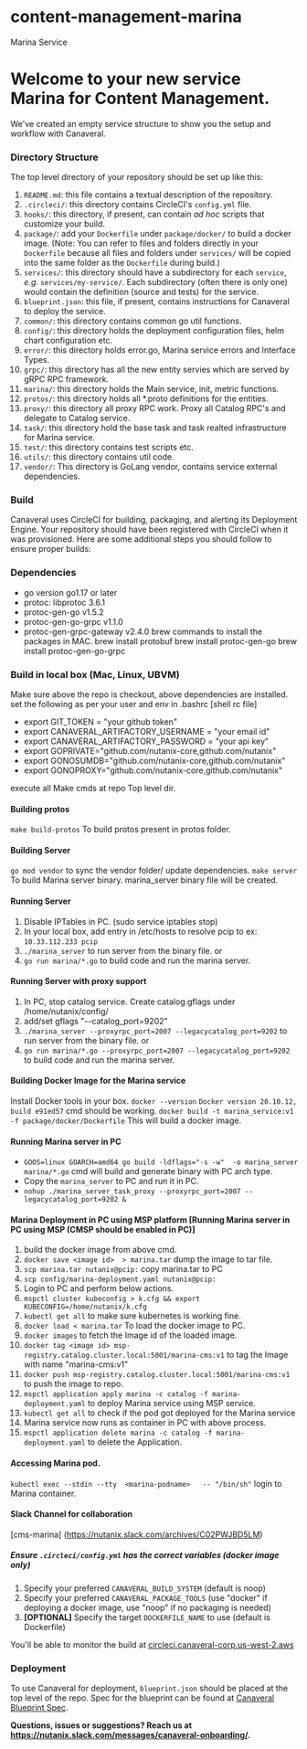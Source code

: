 # content-management-marina
Marina Service

# Welcome to your new service Marina for Content Management.
We've created an empty service structure to show you the setup and workflow with Canaveral.

### Directory Structure
The top level directory of your repository should be set up like this:
  1. `README.md`: this file contains a textual description of the repository.
  2. `.circleci/`: this directory contains CircleCI's `config.yml` file.
  3. `hooks/`: this directory, if present, can contain *ad hoc* scripts that customize your build.
  4. `package/`:  add your `Dockerfile` under `package/docker/` to build a docker image.  (Note:  You can refer to files and folders directly in your `Dockerfile` because all files and folders under `services/` will be copied into the same folder as the `Dockerfile` during build.)
  5. `services/`: this directory should have a subdirectory for each `service`, *e.g.* `services/my-service/`.  Each subdirectory (often there is only one) would contain the definition (source and tests) for the service.
  6. `blueprint.json`: this file, if present, contains instructions for Canaveral to deploy the service.
  7. `common/`: this directory contains common go util functions.
  8. `config/`: this directory holds the deployment configuration files, helm chart configuration etc.
  9. `error/`: this directory holds error.go, Marina service errors and Interface Types.
  10. `grpc/`: this directory has all the new entity servies which are served by gRPC RPC framework.
  11. `marina/`: this directory holds the Main service, init, metric functions.
  12. `protos/`: this directory holds all *.proto definitions for the entities.
  13. `proxy/`: this directory all proxy RPC work. Proxy all Catalog RPC's and delegate to Catalog service.
  14. `task/`: this directory hold the base task and task realted infrastructure for Marina service.
  15. `test/`: this directory contains test scripts etc.
  16. `utils/`: this directory contains util code.
  17. `vendor/`: This directory is GoLang vendor, contains service external dependencies.

### Build
Canaveral uses CircleCI for building, packaging, and alerting its Deployment Engine. Your repository should have been registered with CircleCI when it was provisioned.  Here are some additional steps you should follow to ensure proper builds:

### Dependencies
- go version go1.17 or later
- protoc: libprotoc 3.6.1
- protoc-gen-go v1.5.2
- protoc-gen-go-grpc v1.1.0
- protoc-gen-grpc-gateway v2.4.0
  brew commands to install the packages in MAC.
    brew install protobuf
    brew install protoc-gen-go
    brew install protoc-gen-go-grpc

### Build in local box (Mac, Linux, UBVM)
Make sure above the repo is checkout, above dependencies are installed.
set the following as per your user and env in .bashrc [shell rc file]
- export GIT_TOKEN = "your github token"
- export CANAVERAL_ARTIFACTORY_USERNAME = "your email id"
- export CANAVERAL_ARTIFACTORY_PASSWORD = "your api key"
- export GOPRIVATE="github.com/nutanix-core,github.com/nutanix"
- export GONOSUMDB="github.com/nutanix-core,github.com/nutanix"
- export GONOPROXY="github.com/nutanix-core,github.com/nutanix"

execute all Make cmds at repo Top level dir.

#### Building protos
`make build-protos` To build protos present in protos folder.

#### Building Server
`go mod vendor` to sync the vendor folder/ update dependencies.
`make server` To build Marina server binary. marina_server binary file will be created.


#### Running Server
1. Disable IPTables in PC. (sudo service iptables stop)
2. In your local box, add entry in /etc/hosts to resolve pcip to <your PC IP>
   ex: `10.33.112.233 pcip`
3. `./marina_server` to run server from the binary file.
    or
4. `go run marina/*.go` to build code and run the marina server.

#### Running Server with proxy support
1. In PC, stop catalog service. Create catalog.gflags under /home/nutanix/config/
2. add/set gflags "--catalog_port=9202"
3. `./marina_server --proxyrpc_port=2007 --legacycatalog_port=9202` to run server from the binary file.
   or
4. `go run marina/*.go --proxyrpc_port=2007 --legacycatalog_port=9202` to build code and run the marina server.

#### Building Docker Image for the Marina service
Install Docker tools in your box. `docker --version` `Docker version 20.10.12, build e91ed57` cmd should be working.
`docker build -t marina_service:v1 -f package/docker/Dockerfile` This will build a docker image.

#### Running Marina server in PC
- `GOOS=linux GOARCH=amd64 go build -ldflags="-s -w"  -o marina_server marina/*.go`
cmd will build and generate binary with PC arch type.
- Copy the `marina_server` to PC and run it in PC.
- `nohup ./marina_server_task_proxy --proxyrpc_port=2007 --legacycatalog_port=9202 &`

#### Marina Deployment in PC using MSP platform [Running Marina server in PC using MSP (CMSP should be enabled in PC)]
1. build the docker image from above cmd.
2. `docker save <image id>  > marina.tar` dump the image to tar file.
3. `scp marina.tar nutanix@pcip:` copy marina.tar to PC
4. `scp config/marina-deployment.yaml nutanix@pcip:`
5. Login to PC and perform below actions.
6. `mspctl cluster kubeconfig > k.cfg && export KUBECONFIG=/home/nutanix/k.cfg`
7. `kubectl get all` to make sure kubernetes is working fine.
8. `docker load < marina.tar`  To load the docker image to PC.
9. `docker images` to fetch the Image id of the loaded image.
10. `docker tag <image id> msp-registry.catalog.cluster.local:5001/marina-cms:v1` to tag the Image with name "marina-cms:v1"
11. `docker push msp-registry.catalog.cluster.local:5001/marina-cms:v1` to push the image to repo.
12. `mspctl application apply marina -c catalog -f marina-deployment.yaml` to deploy Marina service using MSP service.
13. `kubectl get all` to check if the pod got deployed for the Marina service
14. Marina service now runs as container in PC with above process.
15. `mspctl application delete marina -c catalog -f marina-deployment.yaml` to delete the Application.

#### Accessing Marina pod.
`kubectl exec --stdin --tty  <marina-podname>   -- "/bin/sh"` login to Marina container.

#### Slack Channel for collaboration
[cms-marina] (https://nutanix.slack.com/archives/C02PWJBD5LM)  
  
  
##### Ensure `.circleci/config.yml` has the correct variables (docker image only)
  1. Specify your preferred `CANAVERAL_BUILD_SYSTEM` (default is noop)
  2. Specify your preferred `CANAVERAL_PACKAGE_TOOLS` (use "docker" if deploying a docker image, use "noop" if no packaging is needed)
  3. **[OPTIONAL]** Specify the target `DOCKERFILE_NAME` to use  (default is Dockerfile)

You'll be able to monitor the build at [circleci.canaveral-corp.us-west-2.aws](https://circleci.canaveral-corp.us-west-2.aws/)

### Deployment
To use Canaveral for deployment, `blueprint.json` should be placed at the top level of the repo.  Spec for the blueprint can be found at [Canaveral Blueprint Spec](https://confluence.eng.nutanix.com:8443/x/5kbdBQ).

__Questions, issues or suggestions? Reach us at https://nutanix.slack.com/messages/canaveral-onboarding/.__

